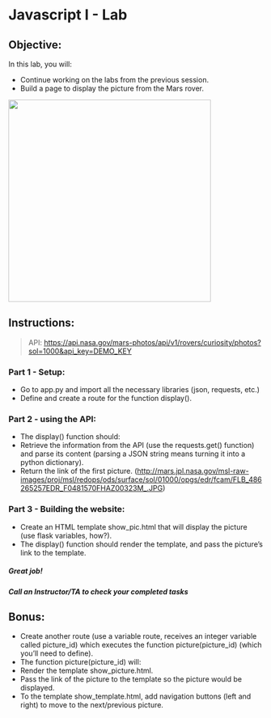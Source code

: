 # Javascript I - Lab

## Objective: 
In this lab, you will:
- Continue working on the labs from the previous session.
- Build a page to display the picture from the Mars rover.





<img src="https://lh3.googleusercontent.com/proxy/Soeyj157MiKCttuqcNNOgJMN8DPNMoFl0ggcWhu72D79hNyGPXbT_NFY13YnNsIiMdCiggTJeYcHnhd7r8yricQLGuwAsBhIvDtW7IvYVy8td6rV7bUIk6PBqnjygwPD1g" width="400">





## Instructions:
> API: https://api.nasa.gov/mars-photos/api/v1/rovers/curiosity/photos?sol=1000&api_key=DEMO_KEY



### Part 1 - Setup:
- Go to app.py and import all the necessary libraries (json, requests, etc.)
- Define and create a route for the function display().

### Part 2 - using the API:
- The display() function should:
 - Retrieve the information from the API (use the requests.get() function) and parse its content (parsing a JSON string means turning it into a python dictionary).
 - Return the link of the first picture. (http://mars.jpl.nasa.gov/msl-raw-images/proj/msl/redops/ods/surface/sol/01000/opgs/edr/fcam/FLB_486265257EDR_F0481570FHAZ00323M_.JPG) 

### Part 3 - Building the website:
- Create an HTML template show_pic.html that will display the picture (use flask variables, how?).
- The display() function should render the template, and pass the picture’s link to the template.





##### Great job!
##### Call an Instructor/TA to check your completed tasks
 
 


## Bonus:
- Create another route (use a variable route, receives an integer variable called picture_id) which executes the function picture(picture_id) (which you’ll need to define).
 - The function picture(picture_id) will:
  - Render the template show_picture.html.
  - Pass the link of the picture to the template so the picture would be displayed.
- To the template show_template.html, add navigation buttons (left and right) to move to the next/previous picture.
